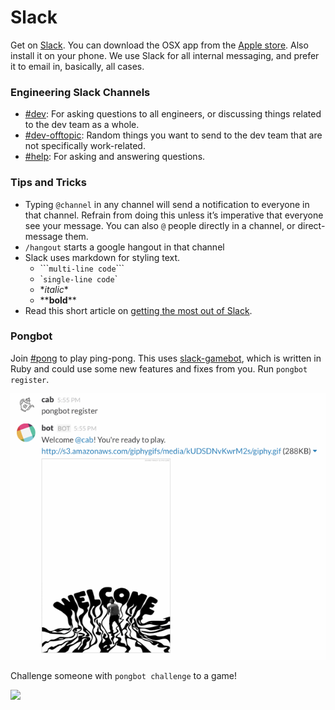 # Slack

Get on [Slack](https://artsy.slack.com). You can download the OSX app from the [Apple store](https://itunes.apple.com/us/app/slack/id803453959?mt=12). Also install it on your phone. We use Slack for all internal messaging, and prefer it to email in, basically, all cases.

### Engineering Slack Channels

* [#dev](https://artsy.slack.com/messages/dev): For asking questions to all engineers, or discussing things related to the dev team as a whole.
* [#dev-offtopic](https://artsy.slack.com/messages/dev-offtopic): Random things you want to send to the dev team that are not specifically work-related.
* [#help](https://artsy.slack.com/messages/help): For asking and answering questions.

### Tips and Tricks

* Typing `@channel` in any channel will send a notification to everyone in that channel. Refrain from doing this unless it’s imperative that everyone see your message. You can also `@` people directly in a channel, or direct-message them.
* `/hangout` starts a google hangout in that channel
* Slack uses markdown for styling text.
    - \`\`\````multi-line code```\`\`\`
    - \``single-line code`\`
    - \**italic*\*
    - \*\***bold**\*\*
* Read this short article on [getting the most out of Slack](https://medium.com/@slackhq/11-useful-tips-for-getting-the-most-of-slack-5dfb3d1af77).

### Pongbot

Join [#pong](https://artsy.slack.com/messages/pong) to play ping-pong. This uses [slack-gamebot](https://github.com/dblock/slack-gamebot), which is written in Ruby and could use some new features and fixes from you. Run `pongbot register`.

![](pongbot-register.gif)

Challenge someone with `pongbot challenge` to a game!

![](pongbot-game.gif)

